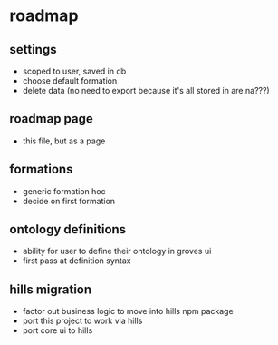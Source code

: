 # roadmap

## settings
- scoped to user, saved in db
- choose default formation
- delete data (no need to export because it's all stored in are.na???)


## roadmap page
- this file, but as a page

## formations
- generic formation hoc
- decide on first formation

## ontology definitions
- ability for user to define their ontology in groves ui
- first pass at definition syntax

## hills migration
- factor out business logic to move into hills npm package
- port this project to work via hills
- port core ui to hills